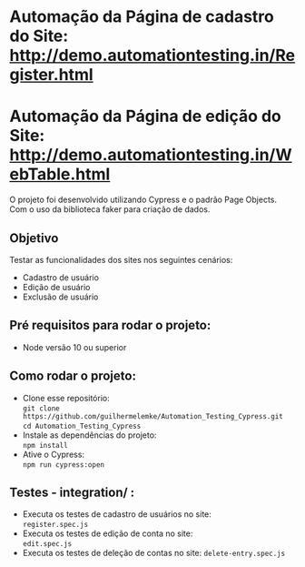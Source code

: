 # Automação da Página de cadastro do Site: http://demo.automationtesting.in/Register.html
# Automação da Página de edição do Site: http://demo.automationtesting.in/WebTable.html

O projeto foi desenvolvido utilizando Cypress e o padrão Page Objects. Com o uso da biblioteca faker para criação de dados.

## Objetivo

Testar as funcionalidades dos sites nos seguintes cenários:
* Cadastro de usuário
* Edição de usuário
* Exclusão de usuário

## Pré requisitos para rodar o projeto:

* Node versão 10 ou superior

## Como rodar o projeto:

* Clone esse repositório:  
```git clone https://github.com/guilhermelemke/Automation_Testing_Cypress.git ```  
```cd Automation_Testing_Cypress ```
* Instale as dependências do projeto:  
```npm install ```
* Ative o Cypress:  
```npm run cypress:open ```

## Testes - integration/ :

* Executa os testes de cadastro de usuários no site:   
```register.spec.js ```
* Executa os testes de edição de conta no site:   
```edit.spec.js ```
* Executa os testes de deleção de contas no site:
```delete-entry.spec.js ```